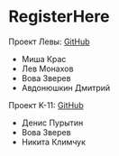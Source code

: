 # RegisterHere
Проект Левы: [GitHub](https://github.com/voVAnZoo/Diarchyofthewalls/ "Гидхаб проэкта")
* Миша Крас
* Лев Монахов
* Вова Зверев
* Авдонюшкин Дмитрий

Проект K-11: [GitHub](https://github.com/voVAnZoo/Newtoniansystem/ "Гидхаб проэкта")
* Денис Пурытин
* Вова Зверев
* Никита Климчук


